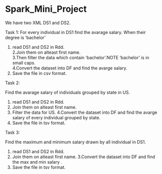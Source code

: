 # Spark_Mini_Project

We have two XML DS1 and DS2.  

Task 1:
For every individual in DS1 find the avarage salary. When their degree is ‘bachelor’


1. read DS1 and DS2 in Rdd.                 
2.Join them on alteast first name.            
3.Then filter the data which contain ‘bachelor’.NOTE ‘bachelor’ is in small caps.         
4.Convert the dataset into DF and find the avarge salary.         
5. Save the file in csv format.       

Task 2:

Find the avarage salary of individuals grouped by state in US.

1. read DS1 and DS2 in Rdd.
2. Join them on alteast first name.
3. Filter the data for US.
4.Convert the dataset into DF and find the avarge salary of every individual grouped by state.
5. Save the file in tsv format.

Task 3:

Find the maximum and minimum salary drawn by all individual in DS1.

1. read DS1 and DS2 in Rdd.
2. Join them on alteast first name.
3.Convert the dataset into DF and find the max and min salary .
5. Save the file in tsv format.
